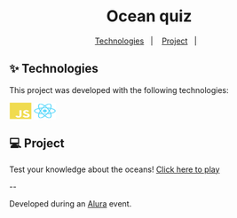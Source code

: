 <h1 align="center">
 Ocean quiz
</h1>

<p align="center">
  <a href="#-technologies">Technologies</a>&nbsp;&nbsp;&nbsp;|&nbsp;&nbsp;&nbsp;
  <a href="#-project">Project</a>&nbsp;&nbsp;&nbsp;|&nbsp;&nbsp;&nbsp;
</p>

## ✨ Technologies

This project was developed with the following technologies:

  <img align="center" title="JavaScript" alt="JavaScript" height="30" width="40" src="https://raw.githubusercontent.com/devicons/devicon/master/icons/javascript/javascript-plain.svg">
  <img align="center" title="React" alt="React" height="30" width="40" src="https://raw.githubusercontent.com/devicons/devicon/master/icons/react/react-original.svg">

## 💻 Project

Test your knowledge about the oceans! [Click here to play](https://ocean-quiz.vercel.app/)

--

Developed during an [Alura](https://www.alura.com.br/) event.
